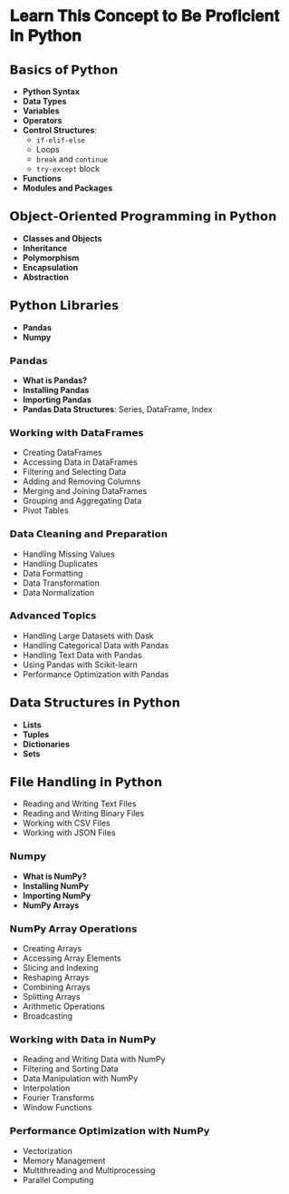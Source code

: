 # 𝐋𝐞𝐚𝐫𝐧 𝐓𝐡𝐢𝐬 𝐂𝐨𝐧𝐜𝐞𝐩𝐭 𝐭𝐨 𝐁𝐞 𝐏𝐫𝐨𝐟𝐢𝐜𝐢𝐞𝐧𝐭 𝐢𝐧 𝐏𝐲𝐭𝐡𝐨𝐧

## 𝗕𝗮𝘀𝗶𝗰𝘀 𝗼𝗳 𝗣𝘆𝘁𝗵𝗼𝗻
- **Python Syntax**
- **Data Types**
- **Variables**
- **Operators**
- **Control Structures**:
  - `if-elif-else`
  - Loops
  - `break` and `continue`
  - `try-except` block
- **Functions**
- **Modules and Packages**

## 𝗢𝗯𝗷𝗲𝗰𝘁-𝗢𝗿𝗶𝗲𝗻𝘁𝗲𝗱 𝗣𝗿𝗼𝗴𝗿𝗮𝗺𝗺𝗶𝗻𝗴 𝗶𝗻 𝗣𝘆𝘁𝗵𝗼𝗻
- **Classes and Objects**
- **Inheritance**
- **Polymorphism**
- **Encapsulation**
- **Abstraction**

## 𝗣𝘆𝘁𝗵𝗼𝗻 𝗟𝗶𝗯𝗿𝗮𝗿𝗶𝗲𝘀
- **Pandas**
- **Numpy**

### 𝗣𝗮𝗻𝗱𝗮𝘀
- **What is Pandas?**
- **Installing Pandas**
- **Importing Pandas**
- **Pandas Data Structures**: Series, DataFrame, Index

### 𝗪𝗼𝗿𝗸𝗶𝗻𝗴 𝘄𝗶𝘁𝗵 𝗗𝗮𝘁𝗮𝗙𝗿𝗮𝗺𝗲𝘀
- Creating DataFrames
- Accessing Data in DataFrames
- Filtering and Selecting Data
- Adding and Removing Columns
- Merging and Joining DataFrames
- Grouping and Aggregating Data
- Pivot Tables

### 𝗗𝗮𝘁𝗮 𝗖𝗹𝗲𝗮𝗻𝗶𝗻𝗴 𝗮𝗻𝗱 𝗣𝗿𝗲𝗽𝗮𝗿𝗮𝘁𝗶𝗼𝗻
- Handling Missing Values
- Handling Duplicates
- Data Formatting
- Data Transformation
- Data Normalization

### 𝗔𝗱𝘃𝗮𝗻𝗰𝗲𝗱 𝗧𝗼𝗽𝗶𝗰𝘀
- Handling Large Datasets with Dask
- Handling Categorical Data with Pandas
- Handling Text Data with Pandas
- Using Pandas with Scikit-learn
- Performance Optimization with Pandas

## 𝗗𝗮𝘁𝗮 𝗦𝘁𝗿𝘂𝗰𝘁𝘂𝗿𝗲𝘀 𝗶𝗻 𝗣𝘆𝘁𝗵𝗼𝗻
- **Lists**
- **Tuples**
- **Dictionaries**
- **Sets**

## 𝗙𝗶𝗹𝗲 𝗛𝗮𝗻𝗱𝗹𝗶𝗻𝗴 𝗶𝗻 𝗣𝘆𝘁𝗵𝗼𝗻
- Reading and Writing Text Files
- Reading and Writing Binary Files
- Working with CSV Files
- Working with JSON Files

### 𝗡𝘂𝗺𝗽𝘆
- **What is NumPy?**
- **Installing NumPy**
- **Importing NumPy**
- **NumPy Arrays**

### 𝗡𝘂𝗺𝗣𝘆 𝗔𝗿𝗿𝗮𝘆 𝗢𝗽𝗲𝗿𝗮𝘁𝗶𝗼𝗻𝘀
- Creating Arrays
- Accessing Array Elements
- Slicing and Indexing
- Reshaping Arrays
- Combining Arrays
- Splitting Arrays
- Arithmetic Operations
- Broadcasting

### 𝗪𝗼𝗿𝗸𝗶𝗻𝗴 𝘄𝗶𝘁𝗵 𝗗𝗮𝘁𝗮 𝗶𝗻 𝗡𝘂𝗺𝗣𝘆
- Reading and Writing Data with NumPy
- Filtering and Sorting Data
- Data Manipulation with NumPy
- Interpolation
- Fourier Transforms
- Window Functions

### 𝗣𝗲𝗿𝗳𝗼𝗿𝗺𝗮𝗻𝗰𝗲 𝗢𝗽𝘁𝗶𝗺𝗶𝘇𝗮𝘁𝗶𝗼𝗻 𝘄𝗶𝘁𝗵 𝗡𝘂𝗺𝗣𝘆
- Vectorization
- Memory Management
- Multithreading and Multiprocessing
- Parallel Computing
